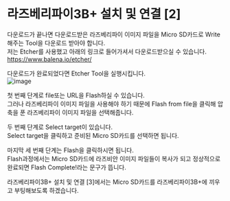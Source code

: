 라즈베리파이3B+ 설치 및 연결 [2]
==========================

다운로드가 끝나면 다운로드받은 라즈베리파이 이미지 파일을 Micro SD카드로 Write해주는 Tool을 다운로드 받아야 합니다.  
저는 Etcher를 사용했고 아래의 링크로 들어가셔서 다운로드받으실 수 있습니다.    
<https://www.balena.io/etcher/>

다운로드가 완료되었다면 Etcher Tool을 실행시킵니다.    
![image](https://user-images.githubusercontent.com/59803206/90085878-fc1cee80-dd53-11ea-8266-08f1b47fbb8a.png)  


첫 번째 단계로 file또는 URL을 Flash하실 수 있습니다.  
그러나 라즈베리파이 이미지 파일을 사용해야 하기 때문에 Flash from file을 클릭해 압축을 푼 라즈베리파이 이미지 파일을 선택해줍니다.    

두 번째 단계로 Select target이 있습니다.  
Select target을 클릭하고 준비된 Micro SD카드를 선택하면 됩니다.    

마지막 세 번째 단계는 Flash을 클릭하시면 됩니다.  
Flash과정에서는 Micro SD카드에 라즈비안 이미지 파일들이 복사가 되고 정상적으로 완료되면 Flash Complete!라는 문구가 뜹니다.              

라즈베리파이3B+ 설치 및 연결 [3]에서는 Micro SD카드를 라즈베리파이3B+에 끼우고 부팅해보도록 하겠습니다.  